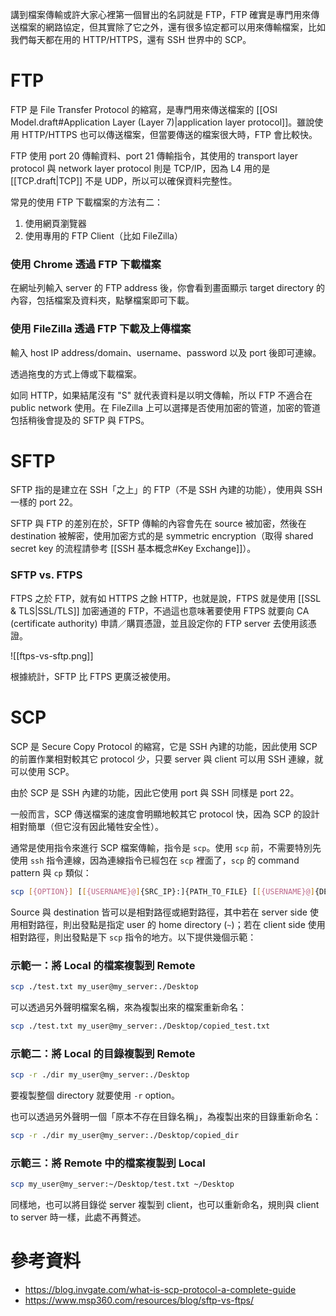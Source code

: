 講到檔案傳輸或許大家心裡第一個冒出的名詞就是 FTP，FTP 確實是專門用來傳送檔案的網路協定，但其實除了它之外，還有很多協定都可以用來傳輸檔案，比如我們每天都在用的 HTTP/HTTPS，還有 SSH 世界中的 SCP。

# FTP

FTP 是 File Transfer Protocol 的縮寫，是專門用來傳送檔案的 [[OSI Model.draft#Application Layer (Layer 7)|application layer protocol]]。雖說使用 HTTP/HTTPS 也可以傳送檔案，但當要傳送的檔案很大時，FTP 會比較快。

FTP 使用 port 20 傳輸資料、port 21 傳輸指令，其使用的 transport layer protocol 與 network layer protocol 則是 TCP/IP，因為 L4 用的是 [[TCP.draft|TCP]] 不是 UDP，所以可以確保資料完整性。

常見的使用 FTP 下載檔案的方法有二：

1. 使用網頁瀏覽器
2. 使用專用的 FTP Client（比如 FileZilla）

### 使用 Chrome 透過 FTP 下載檔案

在網址列輸入 server 的 FTP address 後，你會看到畫面顯示 target directory 的內容，包括檔案及資料夾，點擊檔案即可下載。

### 使用 FileZilla 透過 FTP 下載及上傳檔案

輸入 host IP address/domain、username、password 以及 port 後即可連線。

透過拖曳的方式上傳或下載檔案。

如同 HTTP，如果結尾沒有 "S" 就代表資料是以明文傳輸，所以 FTP 不適合在 public network 使用。在 FileZilla 上可以選擇是否使用加密的管道，加密的管道包括稍後會提及的 SFTP 與 FTPS。

# SFTP

SFTP 指的是建立在 SSH「之上」的 FTP（不是 SSH 內建的功能），使用與 SSH 一樣的 port 22。

SFTP 與 FTP 的差別在於，SFTP 傳輸的內容會先在 source 被加密，然後在 destination 被解密，使用加密方式的是 symmetric encryption（取得 shared secret key 的流程請參考 [[SSH 基本概念#Key Exchange]]）。

### SFTP vs. FTPS

FTPS 之於 FTP，就有如 HTTPS 之餘 HTTP，也就是說，FTPS 就是使用 [[SSL & TLS|SSL/TLS]] 加密通道的 FTP，不過這也意味著要使用 FTPS 就要向 CA (certificate authority) 申請／購買憑證，並且設定你的 FTP server 去使用該憑證。

![[ftps-vs-sftp.png]]

根據統計，SFTP 比 FTPS 更廣泛被使用。

# SCP

SCP 是 Secure Copy Protocol 的縮寫，它是 SSH 內建的功能，因此使用 SCP 的前置作業相對較其它 protocol 少，只要 server 與 client 可以用 SSH 連線，就可以使用 SCP。

由於 SCP 是 SSH 內建的功能，因此它使用 port 與 SSH 同樣是 port 22。

一般而言，SCP 傳送檔案的速度會明顯地較其它 protocol 快，因為 SCP 的設計相對簡單（但它沒有因此犧牲安全性）。

通常是使用指令來進行 SCP 檔案傳輸，指令是 `scp`。使用 `scp` 前，不需要特別先使用 `ssh` 指令連線，因為連線指令已經包在 `scp` 裡面了，`scp` 的 command pattern 與 `cp` 類似：

```bash
scp [{OPTION}] [[{USERNAME}@]{SRC_IP}:]{PATH_TO_FILE} [[{USERNAME}@]{DEST_IP}:]{PATH_TO_FILE}
```

Source 與 destination 皆可以是相對路徑或絕對路徑，其中若在 server side 使用相對路徑，則出發點是指定 user 的 home directory (`~`)；若在 client side 使用相對路徑，則出發點是下 `scp` 指令的地方。以下提供幾個示範：

### 示範一：將 Local 的檔案複製到 Remote

```bash
scp ./test.txt my_user@my_server:./Desktop
```

可以透過另外聲明檔案名稱，來為複製出來的檔案重新命名：

```bash
scp ./test.txt my_user@my_server:./Desktop/copied_test.txt
```

### 示範二：將 Local 的目錄複製到 Remote

```bash
scp -r ./dir my_user@my_server:./Desktop
```

要複製整個 directory 就要使用 `-r` option。

也可以透過另外聲明一個「原本不存在目錄名稱」，為複製出來的目錄重新命名：

```bash
scp -r ./dir my_user@my_server:./Desktop/copied_dir
```

### 示範三：將 Remote 中的檔案複製到 Local

```bash
scp my_user@my_server:~/Desktop/test.txt ~/Desktop
```

同樣地，也可以將目錄從 server 複製到 client，也可以重新命名，規則與 client to server 時一樣，此處不再贅述。

# 參考資料

- <https://blog.invgate.com/what-is-scp-protocol-a-complete-guide>
- <https://www.msp360.com/resources/blog/sftp-vs-ftps/>
